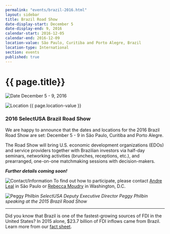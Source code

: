 ```yaml
---
permalink: "events/brazil-2016.html"
layout: sidebar
title: Brazil Road Show
date-display-start: December 5
date-display-end: 9, 2016
calendar-start: 2016-12-05
calendar-end: 2016-12-09
location-value: São Paulo, Curitiba and Porto Alegre, Brazil
location-type: International
section: events
published: true
---
```


# {{ page.title}}

![Date](https://google.github.io/material-design-icons/action/svg/design/ic_event_24px.svg "Date") December 5 - 9, 2016

![Location](http://google.github.io/material-design-icons/social/svg/design/ic_location_city_24px.svg "Location") {{ page.location-value }}

### 2016 SelectUSA Brazil Road Show

We are happy to announce that the dates and locations for the 2016 Brazil Road Show are set: December 5 - 9 in São Paulo, Curitiba and Porto Alegre.

The Road Show will bring U.S. economic development organizations (EDOs) and service providers together with Brazilian investors via half-day seminars, networking activities (brunches, receptions, etc.), and prearranged, one-on-one matchmaking sessions with decision-makers.

_**Further details coming soon!**_

![Contact/Information](http://google.github.io/material-design-icons/action/svg/design/ic_speaker_notes_24px.svg "Contact/Information") To find out how to participate, please contact [Andre Leal](mailto:andre.leal@trade.gov) in São Paulo or [Rebecca Moudry](mailto:rebecca.moudry@trade.gov) in Washington, D.C.

<span class="imgcenter">![Peggy Philbin](website/images/2015-brazil-road-show.PNG "Peggy Philbin") _SelectUSA Deputy Executive Director Peggy Philbin speaking at the 2015 Brazil Road Show_</span>

---

Did you know that Brazil is one of the fastest-growing sources of FDI in the United States? In 2015 alone, $23.7 billion of FDI inflows came from Brazil. Learn more from our [fact sheet](https://www.selectusa.gov/country-fact-sheet/Brazil).
